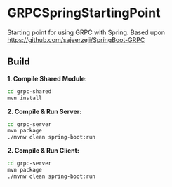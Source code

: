 # GRPCSpringStartingPoint
Starting point for using GRPC with Spring. Based upon https://github.com/sajeerzeji/SpringBoot-GRPC

## Build

**1. Compile Shared Module:**

```sh
cd grpc-shared
mvn install
```

**2. Compile & Run Server:**

```sh
cd grpc-server
mvn package
./mvnw clean spring-boot:run
```

**2. Compile & Run Client:**

```sh
cd grpc-server
mvn package
./mvnw clean spring-boot:run
```